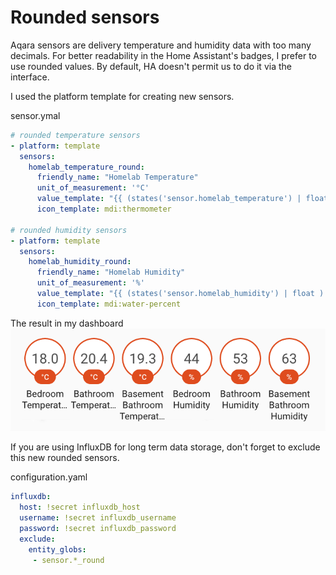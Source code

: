# Rounded sensors

Aqara sensors are delivery temperature and humidity data with too many decimals. For better readability in the Home Assistant's badges, I prefer to use rounded values. By default, HA doesn't permit us to do it via the interface.

I used the platform template for creating new sensors.

sensor.ymal
```yml
# rounded temperature sensors
- platform: template
  sensors:
    homelab_temperature_round:
      friendly_name: "Homelab Temperature"
      unit_of_measurement: '°C'
      value_template: "{{ (states('sensor.homelab_temperature') | float ) | round(1) }}"
      icon_template: mdi:thermometer

# rounded humidity sensors
- platform: template
  sensors:
    homelab_humidity_round:
      friendly_name: "Homelab Humidity"
      unit_of_measurement: '%'
      value_template: "{{ (states('sensor.homelab_humidity') | float ) | round(0) }}"
      icon_template: mdi:water-percent      

```

The result in my dashboard
![Rounded Sensors Dashboard](roundedSensors.png)


If you are using InfluxDB for long term data storage, don't forget to exclude this new rounded sensors.

configuration.yaml
```yml
influxdb:
  host: !secret influxdb_host
  username: !secret influxdb_username
  password: !secret influxdb_password
  exclude:
    entity_globs:
     - sensor.*_round
```
